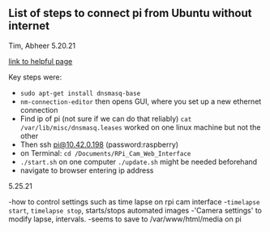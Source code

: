 



## List of steps to connect pi from Ubuntu without internet

Tim, Abheer 5.20.21

[link to helpful page](https://raspberrypi.stackexchange.com/questions/3867/ssh-to-rpi-without-a-network-connection)

Key steps were:
- `sudo apt-get install dnsmasq-base`
- `nm-connection-editor` then opens GUI, where you set up a new ethernet connection
- Find ip of pi (not sure if we can do that reliably) `cat /var/lib/misc/dnsmasq.leases` worked on one linux machine but not the other
- Then ssh pi@10.42.0.198 (password:raspberry)
- on Terminal: `cd /Documents/RPi_Cam_Web_Interface` 
- `./start.sh` on one computer `./update.sh` might be needed beforehand
- navigate to browser entering ip address

5.25.21

-how to control settings such as time lapse on rpi cam interface
	-`timelapse start`, `timelapse stop`, starts/stops automated images
	-'Camera settings' to modify lapse, intervals.
	-seems to save to /var/www/html/media on pi



